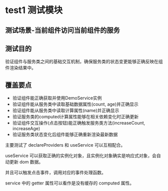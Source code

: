 # test1 测试模块

## 测试场景-当前组件访问当前组件的服务

## 测试目的

验证组件与服务类之间的基础交互机制，确保服务类的状态变更能够正确反映在组件渲染结果中。

## 覆盖要点

- 验证组件能正确获取并使用DemoService实例
- 验证组件能从服务类中读取基础数据属性(count, age)并正确显示
- 验证组件能从服务类中读取计算属性(name)并正确显示
- 验证服务类的computed计算属性能够在相关依赖变化时正确更新
- 验证组件交互操作(点击按钮)能正确触发服务类方法(increaseCount, increaseAge)
- 验证服务类状态变化后组件能够正确重新渲染最新数据

主要测试了 declareProviders 和 useService 可以互相配合。

useService 可以获取正确的实例化对象，且实例化对象确实是响应式对象，会自动更新 dom 数据。

并且可以触发点击事件，调用对应的事件处理函数。

service 中的 getter 属性可以看作是没有缓存的 computed 属性。
